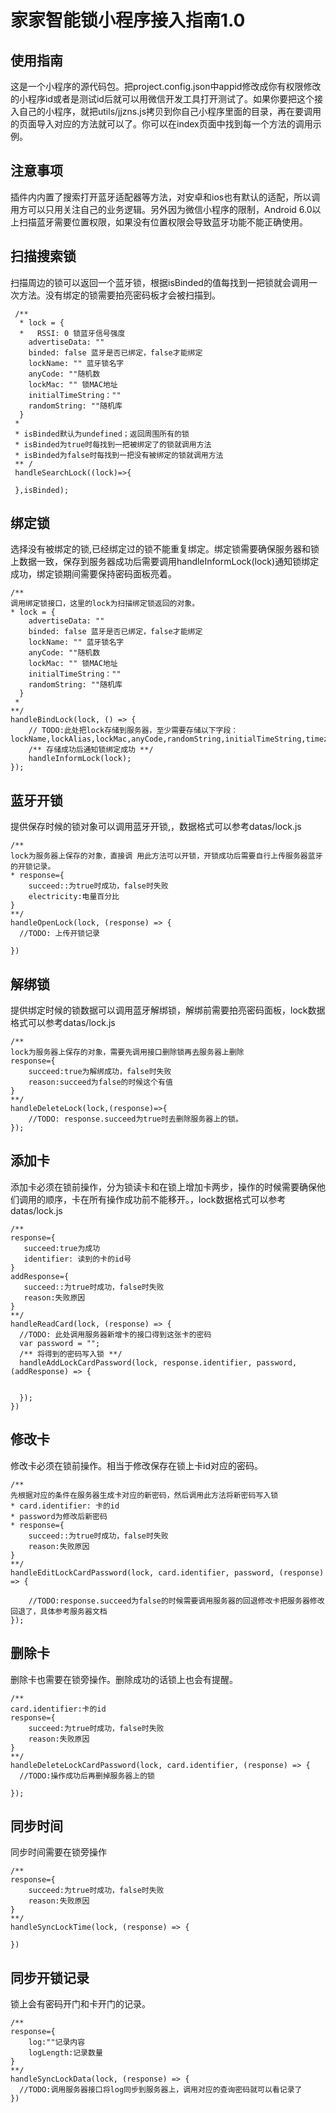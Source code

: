 # 家家智能锁小程序接入指南1.0
## 使用指南
这是一个小程序的源代码包。把project.config.json中appid修改成你有权限修改的小程序id或者是测试id后就可以用微信开发工具打开测试了。如果你要把这个接入自己的小程序，就把utils/jjzns.js拷贝到你自己小程序里面的目录，再在要调用的页面导入对应的方法就可以了。你可以在index页面中找到每一个方法的调用示例。
## 注意事项
插件内内置了搜索打开蓝牙适配器等方法，对安卓和ios也有默认的适配，所以调用方可以只用关注自己的业务逻辑。另外因为微信小程序的限制，Android 6.0以上扫描蓝牙需要位置权限，如果没有位置权限会导致蓝牙功能不能正确使用。  
## 扫描搜索锁
 扫描周边的锁可以返回一个蓝牙锁，根据isBinded的值每找到一把锁就会调用一次方法。没有绑定的锁需要拍亮密码板才会被扫描到。
 
     /**
      * lock = {
      *   RSSI: 0 锁蓝牙信号强度
        advertiseData: ""
        binded: false 蓝牙是否已绑定，false才能绑定
        lockName: "" 蓝牙锁名字
        anyCode: ""随机数
        lockMac: "" 锁MAC地址
        initialTimeString：""
        randomString: ""随机库
      }
     *
     * isBinded默认为undefined；返回周围所有的锁
     * isBinded为true时每找到一把被绑定了的锁就调用方法
     * isBinded为false时每找到一把没有被绑定的锁就调用方法
     ** /
     handleSearchLock((lock)=>{
         
     },isBinded);
## 绑定锁
选择没有被绑定的锁,已经绑定过的锁不能重复绑定。绑定锁需要确保服务器和锁上数据一致，保存到服务器成功后需要调用handleInformLock(lock)通知锁绑定成功，绑定锁期间需要保持密码面板亮着。

    /**
    调用绑定锁接口，这里的lock为扫描绑定锁返回的对象。
    * lock = {
        advertiseData: ""
        binded: false 蓝牙是否已绑定，false才能绑定
        lockName: "" 蓝牙锁名字
        anyCode: ""随机数
        lockMac: "" 锁MAC地址
        initialTimeString：""
        randomString: ""随机库
      }
     *
    **/
    handleBindLock(lock, () => {
        // TODO:此处把lock存储到服务器，至少需要存储以下字段：lockName,lockAlias,lockMac,anyCode,randomString,initialTimeString,timezoneRawOffset,advertiseData
        /** 存储成功后通知锁绑定成功 **/
        handleInformLock(lock);
    });
    
## 蓝牙开锁
提供保存时候的锁对象可以调用蓝牙开锁,，数据格式可以参考datas/lock.js 

    /**
    lock为服务器上保存的对象，直接调 用此方法可以开锁，开锁成功后需要自行上传服务器蓝牙的开锁记录。
    * response={
        succeed::为true时成功，false时失败 
        electricity:电量百分比
    }
    **/
    handleOpenLock(lock, (response) => {
      //TODO: 上传开锁记录
      
    })
## 解绑锁
提供绑定时候的锁数据可以调用蓝牙解绑锁，解绑前需要拍亮密码面板，lock数据格式可以参考datas/lock.js

    
    /**
    lock为服务器上保存的对象，需要先调用接口删除锁再去服务器上删除
    response={
        succeed:true为解绑成功，false时失败
        reason:succeed为false的时候这个有值
    }
    **/
    handleDeleteLock(lock,(response)=>{
        //TODO: response.succeed为true时去删除服务器上的锁。
    });

## 添加卡
添加卡必须在锁前操作，分为锁读卡和在锁上增加卡两步，操作的时候需要确保他们调用的顺序，卡在所有操作成功前不能移开。，lock数据格式可以参考datas/lock.js
   
    
    /** 
    response={
       succeed:true为成功
       identifier: 读到的卡的id号
    }
    addResponse={
       succeed::为true时成功，false时失败 
       reason:失败原因
    }
    **/
    handleReadCard(lock, (response) => {
      //TODO: 此处调用服务器新增卡的接口得到这张卡的密码
      var password = "";
      /** 将得到的密码写入锁 **/
      handleAddLockCardPassword(lock, response.identifier, password, (addResponse) => {
        

      });
    })
    
## 修改卡
修改卡必须在锁前操作。相当于修改保存在锁上卡id对应的密码。

    /** 
    先根据对应的条件在服务器生成卡对应的新密码，然后调用此方法将新密码写入锁
    * card.identifier: 卡的id
    * password为修改后新密码
    * response={
        succeed::为true时成功，false时失败 
        reason:失败原因
    }
    **/
    handleEditLockCardPassword(lock, card.identifier, password, (response) => {
        
        //TODO:response.succeed为false的时候需要调用服务器的回退修改卡把服务器修改回退了，具体参考服务器文档
    });
## 删除卡
删除卡也需要在锁旁操作。删除成功的话锁上也会有提醒。

    /** 
    card.identifier:卡的id
    response={
        succeed:为true时成功，false时失败 
        reason:失败原因
    }
    **/
    handleDeleteLockCardPassword(lock, card.identifier, (response) => {
      //TODO:操作成功后再删掉服务器上的锁

    });
## 同步时间
同步时间需要在锁旁操作

    /** 
    response={
        succeed:为true时成功，false时失败 
        reason:失败原因
    }
    **/
    handleSyncLockTime(lock, (response) => {
      
    })
## 同步开锁记录
锁上会有密码开门和卡开门的记录。
    
    /** 
    response={
        log:""记录内容
        logLength:记录数量
    }
    **/
    handleSyncLockData(lock, (response) => {
      //TODO:调用服务器接口将log同步到服务器上，调用对应的查询密码就可以看记录了
    })